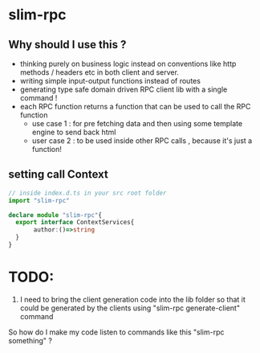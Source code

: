 # slim-rpc

## Why should I use this ?
- thinking purely on business logic instead on conventions like http methods / headers etc in both client and server.
- writing simple input-output functions instead of routes
- generating type safe domain driven RPC client lib with a single command !
- each RPC function returns a function that can be used to call the RPC function 
     - use case 1 : for pre fetching data and then using some template engine to send back html
     - user case 2 : to be used inside other RPC calls , because it's just a function!

## setting call Context
```ts
// inside index.d.ts in your src root folder
import "slim-rpc"

declare module "slim-rpc"{
  export interface ContextServices{
       author:()=>string
  } 
}


```

# TODO:
1. I need to bring the client generation code into the lib folder so that it could be generated 
by the clients using "slim-rpc generate-client" command 

So how do I make my code listen to commands like this "slim-rpc something" ?
